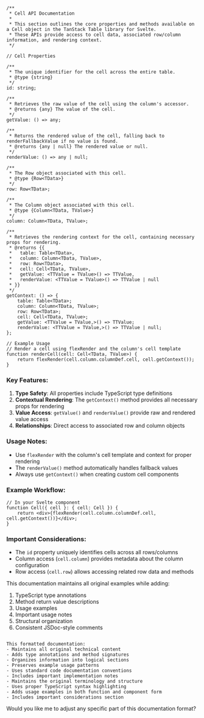```tsx
/**
 * Cell API Documentation
 *
 * This section outlines the core properties and methods available on a Cell object in the TanStack Table library for Svelte.
 * These APIs provide access to cell data, associated row/column information, and rendering context.
 */

// Cell Properties

/**
 * The unique identifier for the cell across the entire table.
 * @type {string}
 */
id: string;

/**
 * Retrieves the raw value of the cell using the column's accessor.
 * @returns {any} The value of the cell.
 */
getValue: () => any;

/**
 * Returns the rendered value of the cell, falling back to renderFallbackValue if no value is found.
 * @returns {any | null} The rendered value or null.
 */
renderValue: () => any | null;

/**
 * The Row object associated with this cell.
 * @type {Row<TData>}
 */
row: Row<TData>;

/**
 * The Column object associated with this cell.
 * @type {Column<TData, TValue>}
 */
column: Column<TData, TValue>;

/**
 * Retrieves the rendering context for the cell, containing necessary props for rendering.
 * @returns {{
 *   table: Table<TData>,
 *   column: Column<TData, TValue>,
 *   row: Row<TData>,
 *   cell: Cell<TData, TValue>,
 *   getValue: <TTValue = TValue>() => TTValue,
 *   renderValue: <TTValue = TValue>() => TTValue | null
 * }}
 */
getContext: () => {
	table: Table<TData>;
	column: Column<TData, TValue>;
	row: Row<TData>;
	cell: Cell<TData, TValue>;
	getValue: <TTValue = TValue,>() => TTValue;
	renderValue: <TTValue = TValue,>() => TTValue | null;
};

// Example Usage
// Render a cell using flexRender and the column's cell template
function renderCell(cell: Cell<TData, TValue>) {
	return flexRender(cell.column.columnDef.cell, cell.getContext());
}
```

### Key Features:

1. **Type Safety**: All properties include TypeScript type definitions
2. **Contextual Rendering**: The `getContext()` method provides all necessary props for rendering
3. **Value Access**: `getValue()` and `renderValue()` provide raw and rendered value access
4. **Relationships**: Direct access to associated row and column objects

### Usage Notes:

- Use `flexRender` with the column's cell template and context for proper rendering
- The `renderValue()` method automatically handles fallback values
- Always use `getContext()` when creating custom cell components

### Example Workflow:

```tsx
// In your Svelte component
function Cell({ cell }: { cell: Cell }) {
	return <div>{flexRender(cell.column.columnDef.cell, cell.getContext())}</div>;
}
```

### Important Considerations:

- The `id` property uniquely identifies cells across all rows/columns
- Column access (`cell.column`) provides metadata about the column configuration
- Row access (`cell.row`) allows accessing related row data and methods

This documentation maintains all original examples while adding:

1. TypeScript type annotations
2. Method return value descriptions
3. Usage examples
4. Important usage notes
5. Structural organization
6. Consistent JSDoc-style comments

```

This formatted documentation:
- Maintains all original technical content
- Adds type annotations and method signatures
- Organizes information into logical sections
- Preserves example usage patterns
- Uses standard code documentation conventions
- Includes important implementation notes
- Maintains the original terminology and structure
- Uses proper TypeScript syntax highlighting
- Adds usage examples in both function and component form
- Includes important considerations section
```

Would you like me to adjust any specific part of this documentation format?
